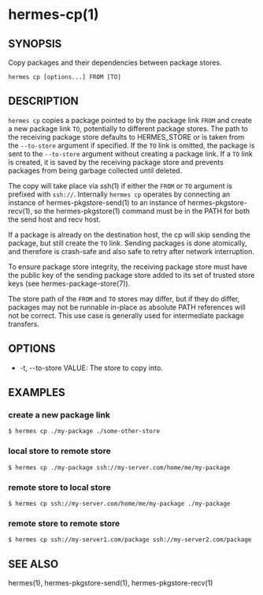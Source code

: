 hermes-cp(1) 
============

## SYNOPSIS

Copy packages and their dependencies between package stores.

`hermes cp [options...] FROM [TO]`

## DESCRIPTION

`hermes cp` copies a package pointed to by the package link `FROM` and create a new package link `TO`,
potentially to different package stores. The path to the receiving package store defaults to HERMES_STORE
or is taken from the `--to-store` argument if specified. If the `TO` link is omitted, the package is sent to the `--to-store` argument without creating a package link. If a `TO` link is created, it is saved by the receiving package
store and prevents packages from being garbage collected until deleted.

The copy will take place via ssh(1) if either the `FROM` or `TO` argument is prefixed with `ssh://`.
Internally `hermes cp` operates by connecting an instance of hermes-pkgstore-send(1) to an instance of 
hermes-pkgstore-recv(1), so the hermes-pkgstore(1) command must be in the PATH for both the send
host and recv host.

If a package is already on the destination host, the cp will skip sending the package, but still create the `TO` link.
Sending packages is done atomically, and therefore is crash-safe and also safe to retry after network interruption.

To ensure package store integrity, the receiving package store must have
the public key of the sending package store added to its set of trusted store keys (see hermes-package-store(7)).

The store path of the `FROM` and `TO` stores may differ, but if they do differ,
packages may not be runnable in-place as absolute PATH references will not be correct.
This use case is generally used for intermediate package transfers.

## OPTIONS

* -t, --to-store VALUE:
  The store to copy into.

## EXAMPLES

### create a new package link
```
$ hermes cp ./my-package ./some-other-store
```

### local store to remote store
```
$ hermes cp ./my-package ssh://my-server.com/home/me/my-package
```

### remote store to local store
```
$ hermes cp ssh://my-server.com/home/me/my-package ./my-package
```

### remote store to remote store
```
$ hermes cp ssh://my-server1.com/package ssh://my-server2.com/package
```

## SEE ALSO

hermes(1), hermes-pkgstore-send(1), hermes-pkgstore-recv(1)

